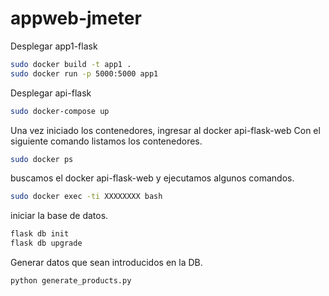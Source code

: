 # appweb-jmeter

Desplegar app1-flask

```bash
sudo docker build -t app1 .
sudo docker run -p 5000:5000 app1 
```

Desplegar api-flask

```bash
sudo docker-compose up 
```

Una vez iniciado los contenedores, ingresar al docker api-flask-web
Con el siguiente comando listamos los contenedores.

```bash
sudo docker ps 
```

buscamos el docker api-flask-web y ejecutamos algunos comandos.

```bash
sudo docker exec -ti XXXXXXXX bash 
```

iniciar la base de datos.

```bash
flask db init
flask db upgrade
```
Generar datos que sean introducidos en la DB.

```bash
python generate_products.py
```

